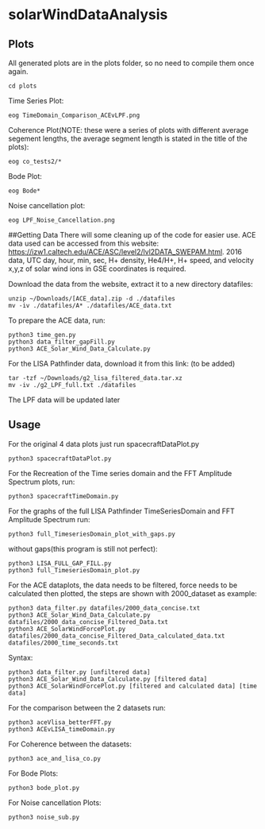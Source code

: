 # solarWindDataAnalysis

## Plots
All generated plots are in the plots folder, so no need to compile them once again.
```
cd plots

```
Time Series Plot:
```
eog TimeDomain_Comparison_ACEvLPF.png
```

Coherence Plot(NOTE: these were a series of plots with different average segement lengths, the average segment length is stated in the title of the plots):
```
eog co_tests2/*
```
Bode Plot:
```
eog Bode*
```
Noise cancellation plot:
```
eog LPF_Noise_Cancellation.png
```

##Getting Data
There will some cleaning up of the code for easier use.
ACE data used can be accessed from this website: https://izw1.caltech.edu/ACE/ASC/level2/lvl2DATA_SWEPAM.html. 2016 data, UTC day, hour, min, sec, H+ density, He4/H+, H+ speed, and velocity x,y,z of solar wind ions in GSE coordinates is required.

Download the data from the website, extract it to a new directory datafiles:
```
unzip ~/Downloads/[ACE_data].zip -d ./datafiles
mv -iv ./datafiles/A* ./datafiles/ACE_data.txt
```
To prepare the ACE data, run:
```
python3 time_gen.py
python3 data_filter_gapFill.py
python3 ACE_Solar_Wind_Data_Calculate.py
```

For the LISA Pathfinder data, download it from this link: (to be added)
```
tar -tzf ~/Downloads/g2_lisa_filtered_data.tar.xz
mv -iv ./g2_LPF_full.txt ./datafiles
```
The LPF data will be updated later




## Usage
For the original 4 data plots just run spacecraftDataPlot.py
```
python3 spacecraftDataPlot.py
```

For the Recreation of the Time series domain and the FFT Amplitude Spectrum plots, run:
```
python3 spacecraftTimeDomain.py
```

For the graphs of the full LISA Pathfinder TimeSeriesDomain and FFT Amplitude Spectrum run:
```
python3 full_TimeseriesDomain_plot_with_gaps.py
```
without gaps(this program is still not perfect):
```
python3 LISA_FULL_GAP_FILL.py
python3 full_TimeseriesDomain_plot.py
```

For the ACE dataplots, the data needs to be filtered, force needs to be calculated then plotted, the steps are shown with 2000_dataset as example:
```
python3 data_filter.py datafiles/2000_data_concise.txt
python3 ACE_Solar_Wind_Data_Calculate.py datafiles/2000_data_concise_Filtered_Data.txt
python3 ACE_SolarWindForcePlot.py datafiles/2000_data_concise_Filtered_Data_calculated_data.txt datafiles/2000_time_seconds.txt
```
Syntax:
```
python3 data_filter.py [unfiltered data]
python3 ACE_Solar_Wind_Data_Calculate.py [filtered data]
python3 ACE_SolarWindForcePlot.py [filtered and calculated data] [time data]
```

For the comparison between the 2 datasets run:
```
python3 aceVlisa_betterFFT.py
python3 ACEvLISA_timeDomain.py
```

For Coherence between the datasets:
```
python3 ace_and_lisa_co.py
```

For Bode Plots:
```
python3 bode_plot.py
```

For Noise cancellation Plots:
```
python3 noise_sub.py
```
